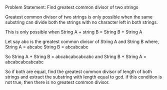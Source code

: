 Problem Statement:
Find greatest common divisor of two strings


Greatest common divisor of two strings is only possible when the same substring can divide both the strings with no character left in both strings.

This is only possible when
String A + string B = String B + String A

Let say abc is the greatest common divisor of String A and String B where,
String A = abcabc
String B = abcabcabc

So String A  + String B = abcabcabcabcabc
and String B + String A = abcabcabcabcabc

So if both are equal, find the greatest common divisor of length of both strings and extract the substring with length equal to gcd.
if this condition is not true, then there is no greatest common divisor.
